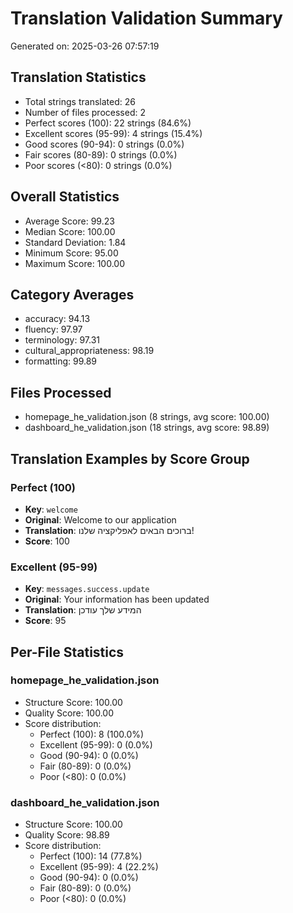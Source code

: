 # Translation Validation Summary

Generated on: 2025-03-26 07:57:19

## Translation Statistics
- Total strings translated: 26
- Number of files processed: 2
- Perfect scores (100): 22 strings (84.6%)
- Excellent scores (95-99): 4 strings (15.4%)
- Good scores (90-94): 0 strings (0.0%)
- Fair scores (80-89): 0 strings (0.0%)
- Poor scores (<80): 0 strings (0.0%)

## Overall Statistics
- Average Score: 99.23
- Median Score: 100.00
- Standard Deviation: 1.84
- Minimum Score: 95.00
- Maximum Score: 100.00

## Category Averages
- accuracy: 94.13
- fluency: 97.97
- terminology: 97.31
- cultural_appropriateness: 98.19
- formatting: 99.89

## Files Processed
- homepage_he_validation.json (8 strings, avg score: 100.00)
- dashboard_he_validation.json (18 strings, avg score: 98.89)

## Translation Examples by Score Group

### Perfect (100)
- **Key**: `welcome`
- **Original**: Welcome to our application
- **Translation**: ברוכים הבאים לאפליקציה שלנו!
- **Score**: 100

### Excellent (95-99)
- **Key**: `messages.success.update`
- **Original**: Your information has been updated
- **Translation**: המידע שלך עודכן
- **Score**: 95

## Per-File Statistics

### homepage_he_validation.json
- Structure Score: 100.00
- Quality Score: 100.00
- Score distribution:
  - Perfect (100): 8 (100.0%)
  - Excellent (95-99): 0 (0.0%)
  - Good (90-94): 0 (0.0%)
  - Fair (80-89): 0 (0.0%)
  - Poor (<80): 0 (0.0%)

### dashboard_he_validation.json
- Structure Score: 100.00
- Quality Score: 98.89
- Score distribution:
  - Perfect (100): 14 (77.8%)
  - Excellent (95-99): 4 (22.2%)
  - Good (90-94): 0 (0.0%)
  - Fair (80-89): 0 (0.0%)
  - Poor (<80): 0 (0.0%)
